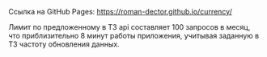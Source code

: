 Ссылка на GitHub Pages: https://roman-dector.github.io/currency/

Лимит по предложенному в ТЗ api составляет 100 запросов в месяц, что приблизительно 8 минут работы приложения, учитывая заданную в ТЗ частоту обновления данных.
